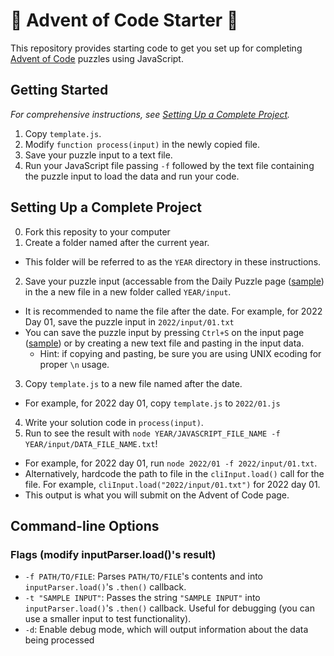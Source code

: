 # :christmas_tree: Advent of Code Starter :star2:
This repository provides starting code to get you set up for completing [Advent of Code](https://adventofcode.com/) puzzles using JavaScript.

## Getting Started
_For comprehensive instructions, see [Setting Up a Complete Project](#setting-up-a-complete-project)._
1. Copy `template.js`.
2. Modify `function process(input)` in the newly copied file.
3. Save your puzzle input to a text file.
3. Run your JavaScript file passing `-f` followed by the text file containing the puzzle input to load the data and run your code.

## Setting Up a Complete Project
0. Fork this reposity to your computer
1. Create a folder named after the current year.
  - This folder will be referred to as the `YEAR` directory in these instructions.
2. Save your puzzle input (accessable from the Daily Puzzle page ([sample](https://adventofcode.com/2022/day/1)) in the a new file in a new folder called `YEAR/input`.
  - It is recommended to name the file after the date. For example, for 2022 Day 01, save the puzzle input in `2022/input/01.txt`
  - You can save the puzzle input by pressing `Ctrl+S` on the input page ([sample](https://adventofcode.com/2022/day/1/input)) or by creating a new text file and pasting in the input data.
    - Hint: if copying and pasting, be sure you are using UNIX ecoding for proper `\n` usage.
3. Copy `template.js` to a new file named after the date.
  - For example, for 2022 day 01, copy `template.js` to `2022/01.js`
4. Write your solution code in `process(input)`.
5. Run to see the result with `node YEAR/JAVASCRIPT_FILE_NAME -f YEAR/input/DATA_FILE_NAME.txt`!
  - For example, for 2022 day 01, run `node 2022/01 -f 2022/input/01.txt`.
  - Alternatively, hardcode the path to file in the `cliInput.load()` call for the file. For example, `cliInput.load("2022/input/01.txt")` for 2022 day 01.
  - This output is what you will submit on the Advent of Code page.

## Command-line Options
### Flags (modify inputParser.load()'s result)
- `-f PATH/TO/FILE`: Parses `PATH/TO/FILE`'s contents and into `inputParser.load()`'s `.then()` callback.
- `-t "SAMPLE INPUT"`: Passes the string `"SAMPLE INPUT"` into `inputParser.load()`'s `.then()` callback. Useful for debugging (you can use a smaller input to test functionality).
- `-d`: Enable debug mode, which will output information about the data being processed